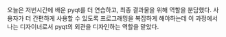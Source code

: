 오늘은 저번시간에 배운 pyqt를 더 연습하고, 최종 결과물을 위해 역할을 분담했다. 사용자가 더 간편하게 사용할 수 있도록 프로그래밍을 복잡하게 해야하는데 이 과정에서 나는 디자이너로서 pyqt의 외관을 디자인하는 역할을 맡았다.
